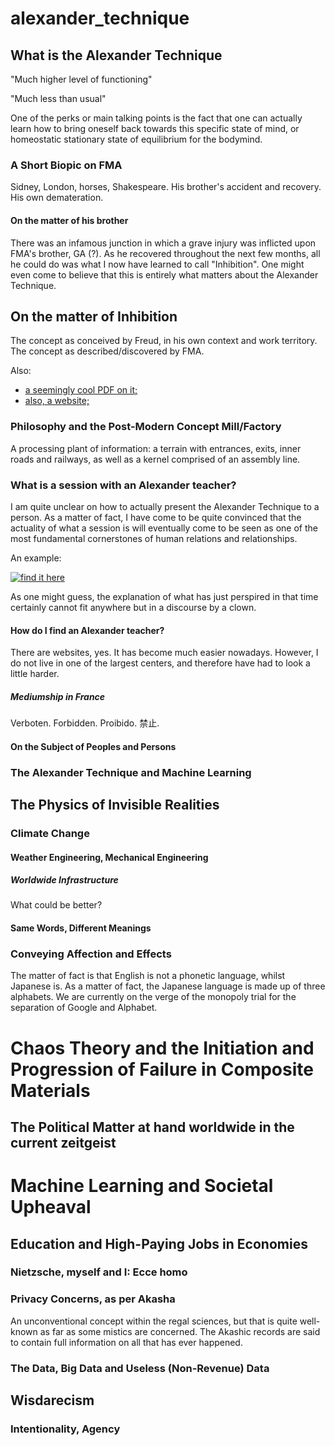 # alexander_technique

## What is the Alexander Technique

"Much higher level of functioning"

"Much less than usual"

One of the perks or main talking points is the fact that one can actually learn how to bring oneself back towards this specific state of mind, or homeostatic stationary state of equilibrium for the bodymind.

### A Short Biopic on FMA

Sidney, London, horses, Shakespeare. His brother's accident and recovery. His own demateration.

#### On the matter of his brother

There was an infamous junction in which a grave injury was inflicted upon FMA's brother, GA (?). As he recovered throughout the next few months, all he could do was what I now have learned to call "Inhibition". One might even come to believe that this is entirely what matters about the Alexander Technique.

## On the matter of Inhibition

The concept as conceived by Freud, in his own context and work territory. The concept as described/discovered by FMA.

Also:

- [a seemingly cool PDF on it;](https://www.alexandertechniquescience.com/wp-content/uploads/2021/04/AJ28_Patrick-Johnson_The-Science-of-Inhibition-and-End-gaining_final-check.pdf)
- [also, a website;](https://functionalawareness.org/fm-alexanders-principle-of-inhibition/)

### Philosophy and the Post-Modern Concept Mill/Factory

A processing plant of information: a terrain with entrances, exits, inner roads and railways, as well as a kernel comprised of an assembly line.

### What is a session with an Alexander teacher?

I am quite unclear on how to actually present the Alexander Technique to a person. As a matter of fact, I have come to be quite convinced that the actuality of what a session is will eventually come to be seen as one of the most fundamental cornerstones of human relations and relationships.

An example:

[![find it here](https://img.youtube.com/vi/nsr2zHH0Dfg/0.jpg)](https://www.youtube.com/watch?v=nsr2zHH0Dfg)

As one might guess, the explanation of what has just perspired in that time certainly cannot fit anywhere but in a discourse by a clown.

#### How do I find an Alexander teacher?

There are websites, yes. It has become much easier nowadays. However, I do not live in one of the largest centers, and therefore have had to look a little harder.

##### Mediumship in France

Verboten. Forbidden. Proibido. 禁止.

#### On the Subject of Peoples and Persons

### The Alexander Technique and Machine Learning

## The Physics of Invisible Realities

### Climate Change

#### Weather Engineering, Mechanical Engineering

##### Worldwide Infrastructure

What could be better?

#### Same Words, Different Meanings

### Conveying Affection and Effects

The matter of fact is that English is not a phonetic language, whilst Japanese is. As a matter of fact, the Japanese language is made up of three alphabets.
We are currently on the verge of the monopoly trial for the separation of Google and Alphabet.

# Chaos Theory and the Initiation and Progression of Failure in Composite Materials

## The Political Matter at hand worldwide in the current zeitgeist

# Machine Learning and Societal Upheaval

## Education and High-Paying Jobs in Economies

### Nietzsche, myself and I: Ecce homo



### Privacy Concerns, as per Akasha

An unconventional concept within the regal sciences, but that is quite well-known as far as some mistics are concerned. The Akashic records are said to contain full information on all that has ever happened.

### The Data, Big Data and Useless (Non-Revenue) Data

## Wisdarecism

### Intentionality, Agency


